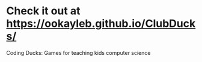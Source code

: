 # Check it out at https://ookayleb.github.io/ClubDucks/
Coding Ducks: Games for teaching kids computer science 
